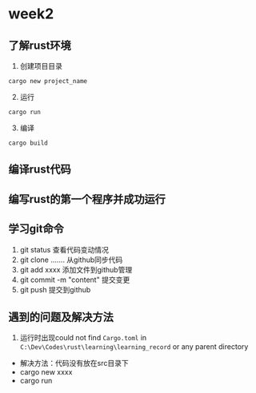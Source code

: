 # week2
## 了解rust环境
1. 创建项目目录
```
cargo new project_name
```
2. 运行
```
cargo run
```
3. 编译
```
cargo build
```

## 编译rust代码

## 编写rust的第一个程序并成功运行

## 学习git命令
1. git status 查看代码变动情况
1. git clone ....... 从github同步代码
2. git add xxxx     添加文件到github管理
2. git commit -m "content" 提交变更
3. git push 提交到github
## 遇到的问题及解决方法
1. 运行时出现could not find `Cargo.toml` in `C:\Dev\Codes\rust\learning\learning_record` or any parent directory
* 解决方法：代码没有放在src目录下
* cargo new xxxx
* cargo run